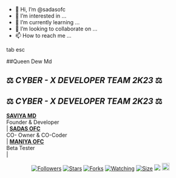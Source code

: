 - 👋 Hi, I’m @sadasofc
- 👀 I’m interested in ...
- 🌱 I’m currently learning ...
- 💞️ I’m looking to collaborate on ...
- 📫 How to reach me ...

<!---
sadasofc/sadasofc is a ✨ special ✨ repository because its `README.md` (this file) appears on your GitHub profile.
You can click the Preview link to take a look at your changes.
--->tab esc

##Queen Dew Md

## ⚖️  *CYBER - X DEVELOPER TEAM* *2K23*  ⚖️

## ⚖️  *CYBER - X DEVELOPER TEAM* *2K23*  ⚖️


**[SAVIYA MD](https://github.com/saviya55)**</br>Founder & Developer</br> | **[SADAS OFC](https://github.com/sadasofcl)**</br>CO- Owner & CO-Coder</br> | **[MANIYA OFC](https://github.com/MANIBOT)**</br> Beta Tester</br> |


<p align="center">
<a href="https://github.com/sadasofc?tab=followers"><img title="Followers" src="https://img.shields.io/github/followers/AlipBot?color=green&style=flat-square"></a>
<a href="https://github.com/sadasofc/QUEEN-DEW-MD/stargazers/"><img title="Stars" src="https://img.shields.io/github/stars/sadasofc/QUEEN-DEW-MD?color=white&style=flat-square"></a>
<a href="https://github.com/sadasofc/QUEEN-DEW-MD/network/members"><img title="Forks" src="https://img.shields.io/github/forks/sadasofc/QUEEN-DEW-MD?color=yellow&style=flat-square"></a>
<a href="https://github.com/sadasofc/QUEEN-DEW-MD/watchers"><img title="Watching" src="https://img.shields.io/github/watchers/sadasofc/QUEEN-DEW-MD?label=Watchers&color=red&style=flat-square"></a>
<a href="https://github.com/sadasofc/QUEEN-DEW-MD/"><img title="Size" src="https://img.shields.io/github/repo-size/AlipBot/Api-Alpis?style=flat-square&color=darkred"></a>
<a href="https://hits.seeyoufarm.com"><img src="https://hits.seeyoufarm.com/api/count/incr/badge.svg?url=https://github.com/sadasofc/QUEEN-DEW-MD/%2Fhit-counter&count_bg=%2379C83D&title_bg=%23555555&icon=probot.svg&icon_color=%2304FF00&title=hits&edge_flat=false"/></a>
<a href="https://github.com/sadasofc/QUEEN-DEW-MD/graphs/commit-activity"><img height="20" src="https://img.shields.io/badge/Maintained-No-red.svg"></a>&nbsp;&nbsp;
</p>




